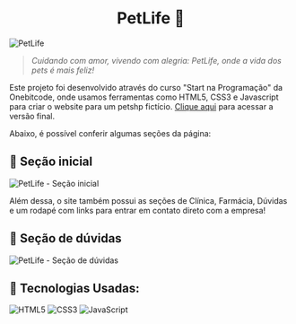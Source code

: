 <h1 align="center">PetLife 🐶 </h1>

  
![PetLife](https://github.com/joy-c1/pet-life/assets/102985990/983b11b9-4f2d-4e17-8536-abce0464b928)

> *Cuidando com amor, vivendo com alegria: PetLife, onde a vida dos pets é mais feliz!*


  Este projeto foi desenvolvido através do curso "Start na Programação" da Onebitcode, onde usamos ferramentas como HTML5, CSS3 e Javascript para criar o website para um petshp fictício.
   <a href="https://joy-c1.github.io/pet-life/" target="_blank">Clique aqui</a> para acessar a versão final. <br> 
   
  Abaixo, é possível conferir algumas seções da página:
 
 ## 📍 Seção inicial
 
![PetLife - Seção inicial](https://github.com/joy-c1/pet-life/assets/102985990/024b3eff-5188-446b-92a1-d197732ef53c)

Além dessa, o site também possui as seções de Clínica, Farmácia, Dúvidas e um rodapé com links para entrar em contato direto com a empresa!

## 📍 Seção de dúvidas

![PetLife - Seção de dúvidas](https://github.com/joy-c1/pet-life/assets/102985990/46b8da44-87df-434e-ae8d-0585bdb0515d)

## 📍 Tecnologias Usadas:

  ![HTML5](https://img.shields.io/badge/html5-%23E34F26.svg?style=for-the-badge&logo=html5&logoColor=white)
  ![CSS3](https://img.shields.io/badge/css3-%231572B6.svg?style=for-the-badge&logo=css3&logoColor=white)
  ![JavaScript](https://img.shields.io/badge/javascript-%23323330.svg?style=for-the-badge&logo=javascript&logoColor=%23F7DF1E)
